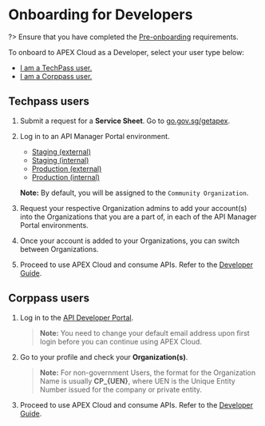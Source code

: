 # Onboarding for Developers

?> Ensure that you have completed the [Pre-onboarding](/sections/onboarding/introduction.md) requirements.

To onboard to APEX Cloud as a Developer, select your user type below:

- [I am a TechPass user.](#techpass-users)
- [I am a Corppass user.](#corppass-users)

## Techpass users

1. Submit a request for a **Service Sheet**. Go to [go.gov.sg/getapex](https://go.gov.sg/getapex).

1. Log in to an API Manager Portal environment. 

    - [Staging (external)](https://go.gov.sg/apex-stg)
    - [Staging (internal)](https://go.gov.sg/apex-int-stg)
    - [Production (external)](https://go.gov.sg/apex)
    - [Production (internal)](https://go.gov.sg/apex-int)<br>

    **Note:** By default, you will be assigned to the `Community Organization`.

1. Request your respective Organization admins to add your account(s) into the Organizations that you are a part of, in each of the API Manager Portal environments.

1. Once your account is added to your Organizations, you can switch between  Organizations.

1. Proceed to use APEX Cloud and consume APIs. Refer to the [Developer Guide](/sections/consuming/introduction.md).

## Corppass users

1. Log in to the [API Developer Portal](https://www.api.developer.tech.gov.sg/).

    > **Note:** You need to change your default email address upon first login before you can continue using APEX Cloud.

1. Go to your profile and check your **Organization(s)**.

    > **Note:** For non-government Users, the format for the Organization Name is usually **CP_{UEN}**, where UEN is the Unique Entity Number issued for the company or private entity.

1. Proceed to use APEX Cloud and consume APIs. Refer to the [Developer Guide](/sections/consuming/introduction.md).

